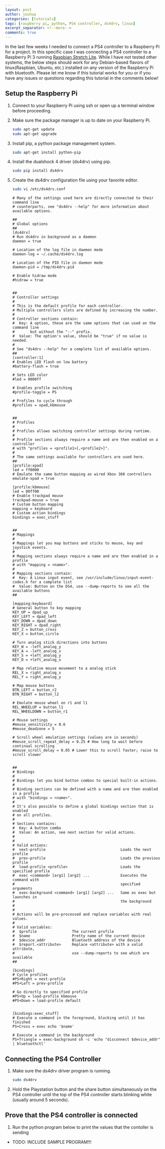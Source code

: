 ```yaml
---
layout: post
author: joshua
categories: [tutorials]
tags: [raspberry pi, python, PS4 controller, ds4drv, linux]
excerpt_separator: <!--more-->
comments: true
---
```


In the last few weeks I needed to connect a PS4 controller to a Raspberry Pi for a project. In this specific case I was connecting a PS4 controller to a Raspberry Pi 3 running [Raspbian Stretch Lite](http://downloads.raspberrypi.org/raspbian_lite/images/raspbian_lite-2018-10-11/2018-10-09-raspbian-stretch-lite.zip). While I have not tested other systems, the below steps should work for any Debian-based flavors of linux(Raspbian, Ubuntu, etc.) installed on any version of the Raspberry Pi with bluetooth. <!--more-->Please let me know if this tutorial works for you or if you have any issues or questions regarding this tutorial in the comments below!

## Setup the Raspberry Pi

1. Connect to your Raspberry Pi using ssh or open up a terminal window before proceeding.

1. Make sure the package manager is up to date on your Raspberry Pi.

    ```bash
    sudo apt-get update
    sudo apt-get upgrade
    ```

1. Install pip, a python package management system.

    ```bash
    sudo apt-get install python-pip
    ```

1. Install the dualshock 4 driver (ds4drv) using pip.

    ```bash
    sudo pip install ds4drv
    ```

1. Create the ds4drv configuration file using your favorite editor.

    ```bash
    sudo vi /etc/ds4drv.conf
    ```

    ```
    # Many of the settings used here are directly connected to their command line
    # counterparts, see "ds4drv --help" for more information about available options.

    ##
    # Global options
    ##
    [ds4drv]
    # Run ds4drv in background as a daemon
    daemon = true

    # Location of the log file in daemon mode
    daemon-log = ~/.cache/ds4drv.log

    # Location of the PID file in daemon mode
    daemon-pid = /tmp/ds4drv.pid

    # Enable hidraw mode
    #hidraw = true


    ##
    # Controller settings
    #
    # This is the default profile for each controller.
    # Multiple controllers slots are defined by increasing the number.
    #
    # Controller sections contain:
    #  Key: A option, these are the same options that can used on the command line
    #       but without the "--" prefix.
    #  Value: The option's value, should be "true" if no value is needed.
    #
    # See "ds4drv --help" for a complete list of available options.
    ##
    [controller:1]
    # Enables LED flash on low battery
    #battery-flash = true

    # Sets LED color
    #led = 0000ff

    # Enables profile switching
    #profile-toggle = PS

    # Profiles to cycle through
    #profiles = xpad,kbmouse


    ##
    # Profiles
    #
    # Profiles allows switching controller settings during runtime.
    #
    # Profile sections always require a name and are then enabled on a controller
    # with "profiles = <profile1>[,<profile2>]".
    #
    # The same settings available for controllers are used here.
    ##
    [profile:xpad]
    led = ff0000
    # Emulate the same button mapping as wired Xbox 360 controllers
    emulate-xpad = true

    [profile:kbmouse]
    led = 00ff00
    # Enable trackpad mouse
    trackpad-mouse = true
    # Custom button mapping
    mapping = keyboard
    # Custom action bindings
    bindings = exec_stuff


    ##
    # Mappings
    #
    # Mappings let you map buttons and sticks to mouse, key and joystick events.
    #
    # Mapping sections always require a name and are then enabled in a profile
    # with "mapping = <name>".
    #
    # Mapping sections contain:
    #  Key: A Linux input event, see /usr/include/linux/input-event-codes.h for a complete list
    #  Value: Button on the DS4, use --dump-reports to see all the available buttons
    ##

    [mapping:keyboard]
    # General button to key mapping
    KEY_UP = dpad_up
    KEY_LEFT = dpad_left
    KEY_DOWN = dpad_down
    KEY_RIGHT = dpad_right
    KEY_Z = button_cross
    KEY_X = button_circle

    # Turn analog stick directions into buttons
    KEY_W = -left_analog_y
    KEY_A = -left_analog_x
    KEY_S = +left_analog_y
    KEY_D = +left_analog_x

    # Map relative mouse movement to a analog stick
    REL_X = right_analog_x
    REL_Y = right_analog_y

    # Map mouse buttons
    BTN_LEFT = button_r2
    BTN_RIGHT = button_l2

    # Emulate mouse wheel on r1 and l1
    REL_WHEELUP = button_l1
    REL_WHEELDOWN = button_r1

    # Mouse settings
    #mouse_sensitivity = 0.6
    #mouse_deadzone = 5

    # Scroll wheel emulation settings (values are in seconds)
    #mouse_scroll_repeat_delay = 0.25 # How long to wait before continual scrolling
    #mouse_scroll_delay = 0.05 # Lower this to scroll faster; raise to scroll slower


    ##
    # Bindings
    #
    # Bindings let you bind button combos to special built-in actions.
    #
    # Binding sections can be defined with a name and are then enabled in a profile
    # with "bindings = <name>".
    #
    # It's also possible to define a global bindings section that is enabled
    # on all profiles.
    #
    # Sections contains:
    #  Key: A button combo
    #  Value: An action, see next section for valid actions.
    #
    #
    # Valid actions:
    #  next-profile                                  Loads the next profile
    #  prev-profile                                  Loads the previous profile
    #  load-profile <profile>                        Loads the specified profile
    #  exec <command> [arg1] [arg2] ...              Executes the command with
    #                                                specified arguments
    #  exec-background <command> [arg1] [arg2] ...   Same as exec but launches in
    #                                                the background
    #
    #
    # Actions will be pre-processed and replace variables with real values.
    #
    # Valid variables:
    #  $profile                The current profile
    #  $name                   Pretty name of the current device
    #  $device_addr            Bluetooth address of the device
    #  $report.<attribute>     Replace <attribute> with a valid attribute,
    #                          use --dump-reports to see which are available
    ##

    [bindings]
    # Cycle profiles
    #PS+Right = next-profile
    #PS+Left = prev-profile

    # Go directly to specified profile
    #PS+Up = load-profile kbmouse
    #PS+Down = load-profile default


    [bindings:exec_stuff]
    # Execute a command in the foreground, blocking until it has finished
    PS+Cross = exec echo '$name'

    # Execute a command in the background
    PS+Triangle = exec-background sh -c 'echo "disconnect $device_addr" | bluetoothctl'
    ```

## Connecting the PS4 Controller

1. Make sure the ds4drv driver program is running.

    ```bash
    sudo ds4drv
    ```

1. Hold the Playstation button and the share button simultaneously on the PS4 controller until the top of the PS4 controller starts blinking white (usually around 5 seconds).

## Prove that the PS4 controller is connected

1. Run the python program below to print the values that the contoller is sending

- TODO: INCLUDE SAMPLE PROGRAM!!!


